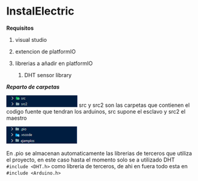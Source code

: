 # InstalElectric

**Requisitos**

1. visual studio

2. extencion de platformIO

3. librerias a añadir en platformIO
   
   1. DHT sensor library



***Reparto de carpetas***

<img title="" src="https://github.com/DuskDegree44/InstElectric/blob/main/imges/2023-03-31-02-33-30-image.png" alt="" data-align="left">
src y src2 son las carpetas que contienen el codigo fuente que tendran los arduinos, src supone el esclavo y src2 el maestro

![](https://github.com/DuskDegree44/InstElectric/blob/main/imges/2023-03-31-02-34-49-image.png)

En .pio se almacenan automaticamente las librerias de terceros que utiliza el proyecto, en este caso hasta el momento solo se a utilizado DHT `#include <DHT.h>` como libreria de terceros, de ahi en fuera todo esta en `#include <Arduino.h>`


